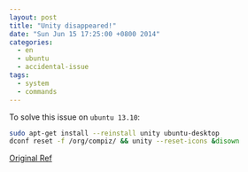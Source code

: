```yaml
---
layout: post
title: "Unity disappeared!"
date: "Sun Jun 15 17:25:00 +0800 2014"
categories:
  - en
  - ubuntu
  - accidental-issue
tags:
  - system
  - commands
---
```


To solve this issue on `ubuntu 13.10`:

```bash
sudo apt-get install --reinstall unity ubuntu-desktop
dconf reset -f /org/compiz/ && unity --reset-icons &disown
```

[Original Ref](https://askubuntu.com/questions/17381/unity-doesnt-load-no-launcher-no-dash-appears/386791#386791?newreg=d17762478dc24c26bde884918b83b8ee)
